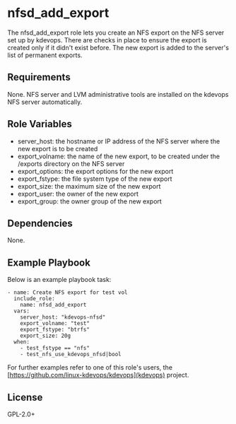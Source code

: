 nfsd_add_export
================

The nfsd_add_export role lets you create an NFS export on the NFS
server set up by kdevops. There are checks in place to ensure the
export is created only if it didn't exist before. The new export
is added to the server's list of permanent exports.

Requirements
------------

None. NFS server and LVM administrative tools are installed on the
kdevops NFS server automatically.

Role Variables
--------------

  * server_host: the hostname or IP address of the NFS server where
    the new export is to be created
  * export_volname: the name of the new export, to be created under
    the /exports directory on the NFS server
  * export_options: the export options for the new export
  * export_fstype: the file system type of the new export
  * export_size: the maximum size of the new export
  * export_user: the owner of the new export
  * export_group: the owner group of the new export

Dependencies
------------

None.

Example Playbook
----------------

Below is an example playbook task:

```
- name: Create NFS export for test vol
  include_role:
    name: nfsd_add_export
  vars:
    server_host: "kdevops-nfsd"
    export_volname: "test"
    export_fstype: "btrfs"
    export_size: 20g
  when:
    - test_fstype == "nfs"
    - test_nfs_use_kdevops_nfsd|bool
```

For further examples refer to one of this role's users, the
[https://github.com/linux-kdevops/kdevops](kdevops) project.

License
-------

GPL-2.0+
